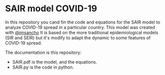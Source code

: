 # SAIR model COVID-19
In this repository you cand fin the code and equations for the SAIR model to analyze COVID-19 spread in a particular country. This model was created with [@jmsancho](https://github.com/jmsancho)
It is based on the more traditional epidemiological models (SIR and SEIR) but it's modify to adapt the dynamic to some features of COVID-19 spread. 

The documentation is this repository:
- SAIR.pdf is the model, and the equations. 
- SAIR.py is the code in python. 
